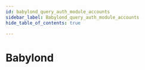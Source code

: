 ```yaml
---
id: babylond_query_auth_module_accounts
sidebar_label: Babylond_query_auth_module_accounts
hide_table_of_contents: true

---
```


# Babylond